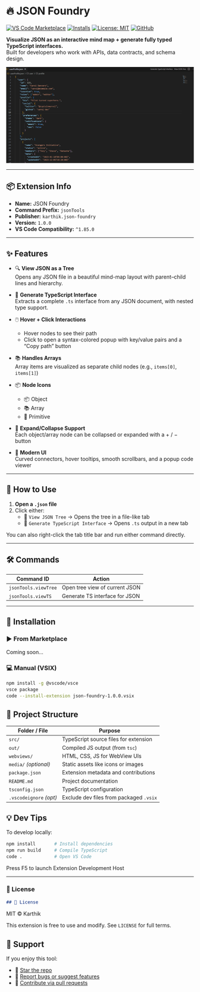 # 🔥 JSON Foundry

[![VS Code Marketplace](https://img.shields.io/visual-studio-marketplace/v/karthikchinasani.json-foundry?color=blue&label=VS%20Code%20Marketplace)](https://marketplace.visualstudio.com/items?itemName=karthikchinasani.json-foundry)
[![Installs](https://img.shields.io/visual-studio-marketplace/i/karthikchinasani.json-foundry?label=Installs)](https://marketplace.visualstudio.com/items?itemName=karthikchinasani.json-foundry)
[![License: MIT](https://img.shields.io/badge/License-MIT-green.svg)](LICENSE)
[![GitHub](https://img.shields.io/badge/GitHub-KarrthikReddyChinasani%2FJsonFoundry-blue?logo=github)](https://github.com/KarrthikReddyChinasani/JsonFoundry)


**Visualize JSON as an interactive mind map + generate fully typed TypeScript interfaces.**  
Built for developers who work with APIs, data contracts, and schema design.

![JSON Foundry Demo](demo.gif)

---

## 📦 Extension Info

- **Name:** JSON Foundry
- **Command Prefix:** `jsonTools`
- **Publisher:** `karthik.json-foundry`
- **Version:** `1.0.0`
- **VS Code Compatibility:** `^1.85.0`

---

## ✨ Features

- 🔍 **View JSON as a Tree**  
  Opens any JSON file in a beautiful mind-map layout with parent–child lines and hierarchy.

- 🧠 **Generate TypeScript Interface**  
  Extracts a complete `.ts` interface from any JSON document, with nested type support.

- 🖱️ **Hover + Click Interactions**  
  - Hover nodes to see their path  
  - Click to open a syntax-colored popup with key/value pairs and a “Copy path” button

- 📚 **Handles Arrays**  
  Array items are visualized as separate child nodes (e.g., `items[0]`, `items[1]`)

- 📦 **Node Icons**  
  - 📦 Object  
  - 📚 Array  
  - 📄 Primitive

- 🔄 **Expand/Collapse Support**  
  Each object/array node can be collapsed or expanded with a + / − button

- 🌈 **Modern UI**  
  Curved connectors, hover tooltips, smooth scrollbars, and a popup code viewer

---

## 🧪 How to Use

1. **Open a `.json` file**
2. Click either:
   - 🔲 `View JSON Tree` → Opens the tree in a file-like tab
   - 🧬 `Generate TypeScript Interface` → Opens `.ts` output in a new tab

You can also right-click the tab title bar and run either command directly.

---

## 🛠️ Commands

| Command ID               | Action                         |
|--------------------------|--------------------------------|
| `jsonTools.viewTree`     | Open tree view of current JSON |
| `jsonTools.viewTS`       | Generate TS interface for JSON |

---

## 🧳 Installation

### ▶️ From Marketplace

Coming soon...

### 💻 Manual (VSIX)

```bash
npm install -g @vscode/vsce
vsce package
code --install-extension json-foundry-1.0.0.vsix
```

## 🧱 Project Structure

| Folder / File            | Purpose                                  |
|--------------------------|------------------------------------------|
| `src/`                   | TypeScript source files for extension    |
| `out/`                   | Compiled JS output (from `tsc`)          |
| `webviews/`              | HTML, CSS, JS for WebView UIs            |
| `media/` *(optional)*    | Static assets like icons or images       |
| `package.json`           | Extension metadata and contributions     |
| `README.md`              | Project documentation                    |
| `tsconfig.json`          | TypeScript configuration                 |
| `.vscodeignore` *(opt)*  | Exclude dev files from packaged `.vsix`  |


## 💡 Dev Tips

To develop locally:

```bash
npm install       # Install dependencies
npm run build     # Compile TypeScript
code .            # Open VS Code
```

Press F5 to launch Extension Development Host


---

### 📄 License

```markdown
## 📄 License
```
MIT © Karthik

This extension is free to use and modify. See `LICENSE` for full terms.


## 🙌 Support

If you enjoy this tool:

- 🌟 [Star the repo](https://github.com/KarrthikReddyChinasani/JsonFoundry)
- 🐞 [Report bugs or suggest features](https://github.com/KarrthikReddyChinasani/JsonFoundry/issues)
- 🔁 [Contribute via pull requests](https://github.com/KarrthikReddyChinasani/JsonFoundry/pulls)

